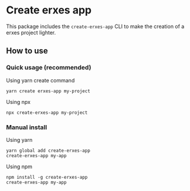 # Create erxes app

This package includes the `create-erxes-app` CLI to make the creation of a erxes project lighter.

## How to use

### Quick usage (recommended)

Using yarn create command

```
yarn create erxes-app my-project
```

Using npx

```
npx create-erxes-app my-project
```

### Manual install

Using yarn

```
yarn global add create-erxes-app
create-erxes-app my-app
```

Using npm

```
npm install -g create-erxes-app
create-erxes-app my-app
```